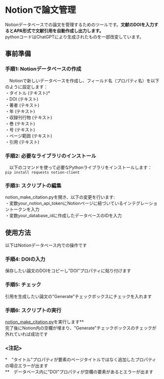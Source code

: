 # Notionで論文管理
Notionデータベースでの論文を管理するためのツールです。**文献のDOIを入力するとAPA形式で文献引用を自動作成し出力します。**  
pythonコードはChatGPTにより生成されたものを一部改変しています。

## 事前準備
### 手順1: Notionデータベースの作成
　Notionで新しいデータベースを作成し、フィールド名（プロパティ名）を以下のように設定します：  
  ・タイトル (テキスト)*  
  ・DOI (テキスト)  
  ・著者 (テキスト)  
  ・年 (テキスト)  
  ・収録刊行物 (テキスト)  
  ・巻 (テキスト)  
  ・号 (テキスト)  
  ・ページ範囲 (テキスト)  
  ・引用 (テキスト)  

### 手順2: 必要なライブラリのインストール
　以下のコマンドを使って必要なPythonライブラリをインストールします：  
  `pip install requests notion-client`  

### 手順3: スクリプトの編集
  notion_make_citation.pyを開き、以下の変更を行います:  
  ・変数your_notion_api_tokenにNotionページに紐づいているインテグレーショントークンを入力  
  ・変数your_database_idに作成したデータベースのIDを入力    

## 使用方法
以下はNotionデータベース内での操作です
### 手順4: DOIの入力
  保存したい論文のDOIをコピーし"DOI"プロパティに貼り付けます  

### 手順5: チェック
  引用を生成したい論文の"Generate"チェックボックスにチェックを入れます  
  
### 手順6: スクリプトの実行
  [notion_make_citation.py](notion_make_citation.py)を実行します**  
  完了後にNotion内の空欄が埋まり、"Generate"チェックボックスのチェックが外れていれば成功です  


### <注記>  
*　"タイトル"プロパティが要素のページタイトルではなく追加したプロパティの場合エラーが出ます  
**　データベース内に"DOI"プロパティが空欄の要素があるとエラーが出ます  

